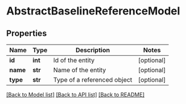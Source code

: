 # AbstractBaselineReferenceModel

## Properties
Name | Type | Description | Notes
------------ | ------------- | ------------- | -------------
**id** | **int** | Id of the entity | [optional] 
**name** | **str** | Name of the entity | [optional] 
**type** | **str** | Type of a referenced object | [optional] 

[[Back to Model list]](../README.md#documentation-for-models) [[Back to API list]](../README.md#documentation-for-api-endpoints) [[Back to README]](../README.md)

